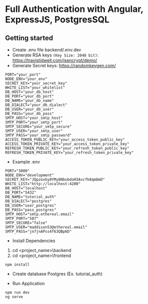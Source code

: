 # Full Authentication with Angular, ExpressJS, PostgresSQL

## Getting started

- Create .env file backend/.env.dev
- Generate RSA keys `(Key Size: 2048 bit)`: https://travistidwell.com/jsencrypt/demo/
- Generate Secret keys: https://randomkeygen.com/

```
PORT="your_port"
NODE_ENV="your_env"
SECRET_KEY="your_secret_key"
WHITE_LIST="your_whitelist"
DB_HOST="your_db_host"
DB_PORT="your_db_port"
DB_NAME="your_db_name"
DB_DIALECT="your_db_dialect"
DB_USER="your_db_user"
DB_PASS="your_db_pass"
SMTP_HOST="your_smtp_host"
SMTP_PORT="your_smtp_port"
SMTP_SECURE="your_smtp_secure"
SMTP_USER="your_smtp_user"
SMTP_PASS="your_smtp_password"
ACCESS_TOKEN_PUBLIC_KEY="your_access_token_public_key"
ACCESS_TOKEN_PRIVATE_KEY="your_access_token_private_key"
REFRESH_TOKEN_PUBLIC_KEY="your_refresh_token_public_key"
REFRESH_TOKEN_PRIVATE_KEY="your_refresh_token_private_key"
```

- Example .env

```
PORT="3000"
NODE_ENV="development"
SECRET_KEY="JQpzoxGy0YMy8NbubdoH3Avcfk8qm8mO"
WHITE_LIST="http://localhost:4200"
DB_HOST="localhost"
DB_PORT="5432"
DB_NAME="tutorial_auth"
DB_DIALECT="postgres"
DB_USER="user_postgres"
DB_PASS="pass_postgres"
SMTP_HOST="smtp.ethereal.email"
SMTP_PORT="587"
SMTP_SECURE="false"
SMTP_USER="maddison53@ethereal.email"
SMTP_PASS="jn7jnAPss4f63QBp6D"
```

- Install Dependencies

1. cd <project_name>\backend
2. cd <project_name>\frontend

```
npm install
```

- Create database Postgres (Ex. tutorial_auth)

- Run Application

```
npm run dev
ng serve
```
